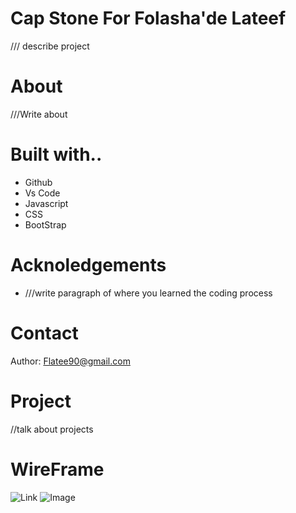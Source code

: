 # Cap Stone For Folasha'de Lateef
/// describe project
# About
///Write about
# Built with..
* Github
* Vs Code
* Javascript
* CSS
* BootStrap
# Acknoledgements
* ///write paragraph of where you learned the coding process
# Contact
Author: Flatee90@gmail.com
# Project
//talk about projects
# WireFrame
![Link](https://www.canva.com/design/DAGKabETNaU/DzjurT5BOIWmWwYmjfMnXA/edit?utm_content=DAGKabETNaU&utm_campaign=designshare&utm_medium=link2&utm_source=sharebutton)
![Image]()
